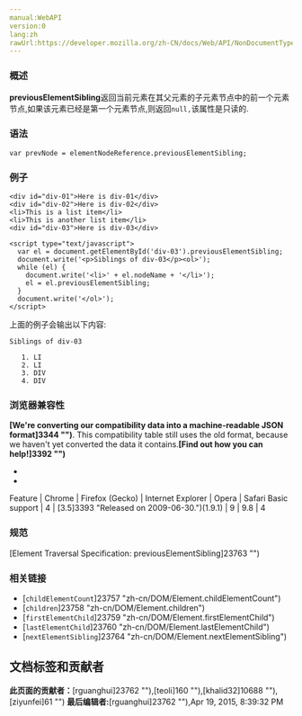 ```yaml
---
manual:WebAPI
version:0
lang:zh
rawUrl:https://developer.mozilla.org/zh-CN/docs/Web/API/NonDocumentTypeChildNode/previousElementSibling
---
```





### 概述<a name="Summary"></a>


**previousElementSibling**返回当前元素在其父元素的子元素节点中的前一个元素节点,如果该元素已经是第一个元素节点,则返回`null,`该属性是只读的.


### 语法<a name="Syntax_and_values"></a>

```
var prevNode = elementNodeReference.previousElementSibling;
```

### 例子<a name="Example"></a>

```
<div id="div-01">Here is div-01</div>
<div id="div-02">Here is div-02</div>
<li>This is a list item</li>
<li>This is another list item</li>
<div id="div-03">Here is div-03</div>

<script type="text/javascript">
  var el = document.getElementById('div-03').previousElementSibling;
  document.write('<p>Siblings of div-03</p><ol>');
  while (el) {
    document.write('<li>' + el.nodeName + '</li>');
    el = el.previousElementSibling;
  }
  document.write('</ol>');
</script>
```


上面的例子会输出以下内容:


```
Siblings of div-03

   1. LI
   2. LI
   3. DIV
   4. DIV
```

### 浏览器兼容性<a name="Specification"></a>


**[We&#39;re converting our compatibility data into a machine-readable JSON format]3344 "")**. This compatibility table still uses the old format, because we haven&#39;t yet converted the data it contains.**[Find out how you can help!]3392 "")**


* 
* 
Feature | Chrome | Firefox (Gecko) | Internet Explorer | Opera | Safari 
Basic support | 4 | [3.5]3393 "Released on 2009-06-30.")(1.9.1) | 9 | 9.8 | 4 




### 规范<a name="Specification"></a>


[Element Traversal Specification: previousElementSibling]23763 "")


### 相关链接<a name="相关链接"></a>

* [`childElementCount`]23757 "zh-cn/DOM/Element.childElementCount")
* [`children`]23758 "zh-cn/DOM/Element.children")
* [`firstElementChild`]23759 "zh-cn/DOM/Element.firstElementChild")
* [`lastElementChild`]23760 "zh-cn/DOM/Element.lastElementChild")
* [`nextElementSibling`]23764 "zh-cn/DOM/Element.nextElementSibling")



## 文档标签和贡献者
**此页面的贡献者：**[rguanghui]23762 ""),[teoli]160 ""),[khalid32]10688 ""),[ziyunfei]61 "")
**最后编辑者:**[rguanghui]23762 ""),<time>Apr 19, 2015, 8:39:32 PM</time>


